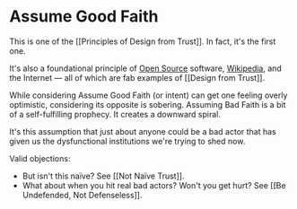 # Assume Good Faith

This is one of the [[Principles of Design from Trust]]. In fact, it's the first one. 

It's also a foundational principle of [Open Source](https://opensource.org/blog/assume-good-faith) software, [Wikipedia](https://en.wikipedia.org/wiki/Wikipedia:Assume_good_faith), and the Internet — all of which are fab examples of [[Design from Trust]]. 

While considering Assume Good Faith (or intent) can get one feeling overly optimistic, considering its opposite is sobering. Assuming Bad Faith is a bit of a self-fulfilling prophecy. It creates a downward spiral. 

It's this assumption that just about anyone could be a bad actor that has given us the dysfunctional institutions we're trying to shed now. 

Valid objections: 

- But isn't this naïve? See [[Not Naïve Trust]].
- What about when you hit real bad actors? Won't you get hurt? See [[Be Undefended, Not Defenseless]]. 


